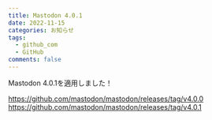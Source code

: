 ```yaml
---
title: Mastodon 4.0.1
date: 2022-11-15
categories: お知らせ
tags:
  - github_com
  - GitHub
comments: false
---
```


Mastodon 4.0.1を適用しました！

https://github.com/mastodon/mastodon/releases/tag/v4.0.0
https://github.com/mastodon/mastodon/releases/tag/v4.0.1
